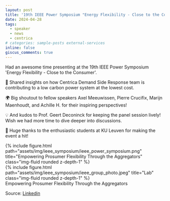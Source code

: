 ```yaml
---
layout: post
title: '19th IEEE Power Symposium "Energy Flexibility - Close to the Consumer" :mega:'
date: 2024-04-28
tags:
  - speaker
  - news
  - centrica
# categories: sample-posts external-services
inline: false
giscus_comments: true
---
```


Had an awesome time presenting at the 19th IEEE Power Symposium 'Energy Flexibility - Close to the Consumer'.

🚀 Shared insights on how Centrica Demand Side Response team is contributing to a low carbon power system at the lowest cost.

🌍 Big shoutout to fellow speakers Axel Meeuwissen, Pierre Crucifix, Marijn Maenhoudt, and Achille H. for their inspiring perspectives! 

💡 And kudos to Prof. Geert Deconinck for keeping the panel session lively! Wish we had more time to dive deeper into discussions.

🙌 Huge thanks to the enthusiastic students at KU Leuven for making the event a hit!

<div class="row">
    <div class="col-sm mt-3 mt-md-0">
        {% include figure.html path="assets/img/ieee_symposium/ieee_power_symposium.png" title="Empowering Prosumer Flexibility Through the Aggregators" class="img-fluid rounded z-depth-1" %}
    </div>
    <div class="col-sm mt-3 mt-md-0">
        {% include figure.html path="assets/img/ieee_symposium/ieee_group_photo.jpeg" title="Lab" class="img-fluid rounded z-depth-1" %}
    </div>
</div>
<div class="caption">
    Empowering Prosumer Flexibility Through the Aggregators
</div>

Source: [Linkedin](https://www.linkedin.com/posts/ieee-pes-sb-leuven_some-pics-of-our-well-attended-19th-power-activity-7189564347533115392-8Z1f?utm_source=share&utm_medium=member_desktop)
